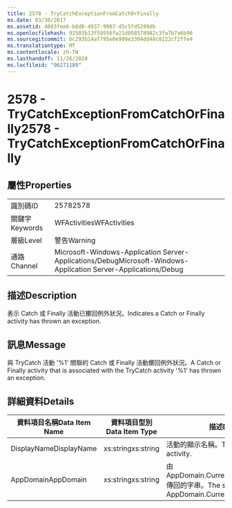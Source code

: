 ```yaml
---
title: 2578 - TryCatchExceptionFromCatchOrFinally
ms.date: 03/30/2017
ms.assetid: 4803fee6-b8d8-4937-9907-d5c5fd5299db
ms.openlocfilehash: 92503b13f59556fa21d058578982c3fa7b7a6b96
ms.sourcegitcommit: bc293b14af795e0e999e3304dd40c0222cf2ffe4
ms.translationtype: MT
ms.contentlocale: zh-TW
ms.lasthandoff: 11/26/2020
ms.locfileid: "96271189"
---
```

# <a name="2578---trycatchexceptionfromcatchorfinally"></a><span data-ttu-id="a2bf5-102">2578 - TryCatchExceptionFromCatchOrFinally</span><span class="sxs-lookup"><span data-stu-id="a2bf5-102">2578 - TryCatchExceptionFromCatchOrFinally</span></span>

## <a name="properties"></a><span data-ttu-id="a2bf5-103">屬性</span><span class="sxs-lookup"><span data-stu-id="a2bf5-103">Properties</span></span>  
  
|||  
|-|-|  
|<span data-ttu-id="a2bf5-104">識別碼</span><span class="sxs-lookup"><span data-stu-id="a2bf5-104">ID</span></span>|<span data-ttu-id="a2bf5-105">2578</span><span class="sxs-lookup"><span data-stu-id="a2bf5-105">2578</span></span>|  
|<span data-ttu-id="a2bf5-106">關鍵字</span><span class="sxs-lookup"><span data-stu-id="a2bf5-106">Keywords</span></span>|<span data-ttu-id="a2bf5-107">WFActivities</span><span class="sxs-lookup"><span data-stu-id="a2bf5-107">WFActivities</span></span>|  
|<span data-ttu-id="a2bf5-108">層級</span><span class="sxs-lookup"><span data-stu-id="a2bf5-108">Level</span></span>|<span data-ttu-id="a2bf5-109">警告</span><span class="sxs-lookup"><span data-stu-id="a2bf5-109">Warning</span></span>|  
|<span data-ttu-id="a2bf5-110">通路</span><span class="sxs-lookup"><span data-stu-id="a2bf5-110">Channel</span></span>|<span data-ttu-id="a2bf5-111">Microsoft-Windows-Application Server-Applications/Debug</span><span class="sxs-lookup"><span data-stu-id="a2bf5-111">Microsoft-Windows-Application Server-Applications/Debug</span></span>|  
  
## <a name="description"></a><span data-ttu-id="a2bf5-112">描述</span><span class="sxs-lookup"><span data-stu-id="a2bf5-112">Description</span></span>  

 <span data-ttu-id="a2bf5-113">表示 Catch 或 Finally 活動已擲回例外狀況。</span><span class="sxs-lookup"><span data-stu-id="a2bf5-113">Indicates a Catch or Finally activity has thrown an exception.</span></span>  
  
## <a name="message"></a><span data-ttu-id="a2bf5-114">訊息</span><span class="sxs-lookup"><span data-stu-id="a2bf5-114">Message</span></span>  

 <span data-ttu-id="a2bf5-115">與 TryCatch 活動 '%1' 關聯的 Catch 或 Finally 活動擲回例外狀況。</span><span class="sxs-lookup"><span data-stu-id="a2bf5-115">A Catch or Finally activity that is associated with the TryCatch activity '%1' has thrown an exception.</span></span>  
  
## <a name="details"></a><span data-ttu-id="a2bf5-116">詳細資料</span><span class="sxs-lookup"><span data-stu-id="a2bf5-116">Details</span></span>  
  
|<span data-ttu-id="a2bf5-117">資料項目名稱</span><span class="sxs-lookup"><span data-stu-id="a2bf5-117">Data Item Name</span></span>|<span data-ttu-id="a2bf5-118">資料項目型別</span><span class="sxs-lookup"><span data-stu-id="a2bf5-118">Data Item Type</span></span>|<span data-ttu-id="a2bf5-119">描述</span><span class="sxs-lookup"><span data-stu-id="a2bf5-119">Description</span></span>|  
|--------------------|--------------------|-----------------|  
|<span data-ttu-id="a2bf5-120">DisplayName</span><span class="sxs-lookup"><span data-stu-id="a2bf5-120">DisplayName</span></span>|<span data-ttu-id="a2bf5-121">xs:string</span><span class="sxs-lookup"><span data-stu-id="a2bf5-121">xs:string</span></span>|<span data-ttu-id="a2bf5-122">活動的顯示名稱。</span><span class="sxs-lookup"><span data-stu-id="a2bf5-122">The display name of the activity.</span></span>|  
|<span data-ttu-id="a2bf5-123">AppDomain</span><span class="sxs-lookup"><span data-stu-id="a2bf5-123">AppDomain</span></span>|<span data-ttu-id="a2bf5-124">xs:string</span><span class="sxs-lookup"><span data-stu-id="a2bf5-124">xs:string</span></span>|<span data-ttu-id="a2bf5-125">由 AppDomain.CurrentDomain.FriendlyName 傳回的字串。</span><span class="sxs-lookup"><span data-stu-id="a2bf5-125">The string returned by AppDomain.CurrentDomain.FriendlyName.</span></span>|
